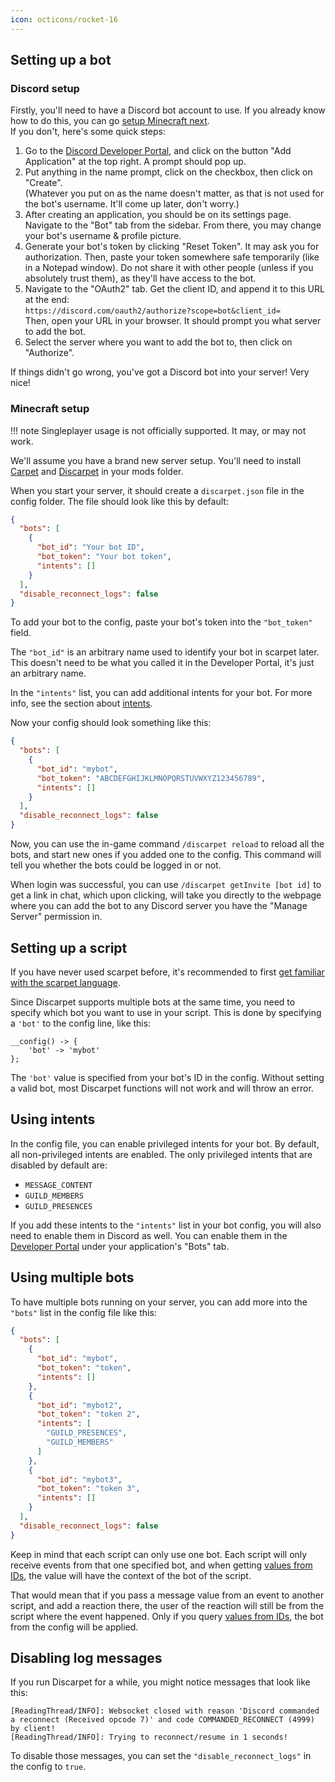 ```yaml
---
icon: octicons/rocket-16
---
```


## Setting up a bot


### Discord setup

Firstly, you'll need to have a Discord bot account to use. If you already know how to do this, you can go [setup Minecraft next](#minecraft-setup).
<br>If you don't, here's some quick steps:

1. Go to the [Discord Developer Portal](https://discord.com/developers/applications), and click on the button "Add Application" at the top right. A prompt should pop up.
2. Put anything in the name prompt, click on the checkbox, then click on "Create".
   <br>(Whatever you put on as the name doesn't matter, as that is not used for the bot's username. It'll come up later, don't worry.)
3. After creating an application, you should be on its settings page. Navigate to the "Bot" tab from the sidebar.
   From there, you may change your bot's username & profile picture.
4. Generate your bot's token by clicking "Reset Token". It may ask you for authorization.
   Then, paste your token somewhere safe temporarily (like in a Notepad window).
   Do not share it with other people (unless if you absolutely trust them), as they'll have access to the bot.
5. Navigate to the "OAuth2" tab. Get the client ID, and append it to this URL at the end:
   <br>`https://discord.com/oauth2/authorize?scope=bot&client_id=`
   <br>Then, open your URL in your browser. It should prompt you what server to add the bot.
6. Select the server where you want to add the bot to, then click on "Authorize".

If things didn't go wrong, you've got a Discord bot into your server! Very nice!

### Minecraft setup

!!! note
    Singleplayer usage is not officially supported. It may, or may not work.

We'll assume you have a brand new server setup. You'll need to install [Carpet](https://modrinth.com/mod/carpet) and [Discarpet](https://modrinth.com/mod/discarpet) in your mods folder.

When you start your server, it should create a `discarpet.json` file in the config folder. The file should look like this by default:

```json title="discarpet.json"
{
  "bots": [
    {
      "bot_id": "Your bot ID",
      "bot_token": "Your bot token",
      "intents": []
    }
  ],
  "disable_reconnect_logs": false
}
```

To add your bot to the config, paste your bot's token into the `"bot_token"` field.

The `"bot_id"` is an arbitrary name used to identify your bot in scarpet later.
This doesn't need to be what you called it in the Developer Portal,
it's just an arbitrary name.

In the `"intents"` list, you can add additional intents for your bot.
For more info, see the section about [intents](#intents).

Now your config should look something like this:

```json title="discarpet.json"
{
  "bots": [
    {
      "bot_id": "mybot",
      "bot_token": "ABCDEFGHIJKLMNOPQRSTUVWXYZ123456789",
      "intents": []
    }
  ],
  "disable_reconnect_logs": false
}
```

Now, you can use the in-game command `/discarpet reload` to reload all the bots, and start new ones if you added one to the config.
This command will tell you whether the bots could be logged in or not.

When login was successful, you can use `/discarpet getInvite [bot id]` to get a link in chat, which upon clicking,
will take you directly to the webpage where you can add the bot to any Discord server you have the "Manage Server" permission in.


## Setting up a script

If you have never used scarpet before,
it's recommended to first [get familiar with the scarpet language](https://github.com/gnembon/fabric-carpet/wiki/Scarpet).

Since Discarpet supports multiple bots at the same time, you need to specify which bot you want to use in your script.
This is done by specifying a `'bot'` to the config line, like this:

```sc title="my_script.sc"
__config() -> {
    'bot' -> 'mybot'
};
```

The `'bot'` value is specified from your bot's ID in the config.
Without setting a valid bot, most Discarpet functions will not work and will throw an error.


## Using intents

In the config file, you can enable privileged intents for your bot.
By default, all non-privileged intents are enabled.
The only privileged intents that are disabled by default are:

- `MESSAGE_CONTENT`
- `GUILD_MEMBERS`
- `GUILD_PRESENCES`

If you add these intents to the `"intents"` list in your bot config,
you will also need to enable them in Discord as well. You can enable them in the [Developer Portal](https://discord.com/developers/applications)
under your application's "Bots" tab.


## Using multiple bots

To have multiple bots running on your server, you can add more into the `"bots"` list in the config file like this:

```json title="discarpet.json"
{
  "bots": [
    {
      "bot_id": "mybot",
      "bot_token": "token",
      "intents": []
    },
    {
      "bot_id": "mybot2",
      "bot_token": "token 2",
      "intents": [
        "GUILD_PRESENCES",
        "GUILD_MEMBERS"
      ]
    },
    {
      "bot_id": "mybot3",
      "bot_token": "token 3",
      "intents": []
    }
  ],
  "disable_reconnect_logs": false
}
```

Keep in mind that each script can only use one bot.
Each script will only receive events from that one specified bot,
and when getting [values from IDs](/functions/value-from-id.md),
the value will have the context of the bot of the script.

That would mean that if you pass a message value from an event to another script,
and add a reaction there, the user of the reaction will still be from the script where the event happened.
Only if you query [values from IDs](/functions/value-from-id.md),
the bot from the config will be applied.


## Disabling log messages

If you run Discarpet for a while, you might notice messages that look like this:

```
[ReadingThread/INFO]: Websocket closed with reason 'Discord commanded a reconnect (Received opcode 7)' and code COMMANDED_RECONNECT (4999) by client!
[ReadingThread/INFO]: Trying to reconnect/resume in 1 seconds!
```

To disable those messages, you can set the `"disable_reconnect_logs"` in the config to `true`.